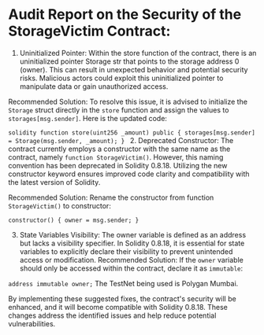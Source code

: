 # Audit Report on the Security of the StorageVictim Contract:

1. Uninitialized Pointer:
Within the store function of the contract, there is an uninitialized pointer Storage str that points to the storage address 0 (owner). This can result in unexpected behavior and potential security risks. Malicious actors could exploit this uninitialized pointer to manipulate data or gain unauthorized access.

Recommended Solution:
To resolve this issue, it is advised to initialize the `Storage` struct directly in the `store` function and assign the values to `storages[msg.sender]`. Here is the updated code:

`solidity
function store(uint256 _amount) public {
    storages[msg.sender] = Storage(msg.sender, _amount);
}
`
2. Deprecated Constructor:
The contract currently employs a constructor with the same name as the contract, namely `function StorageVictim()`. However, this naming convention has been deprecated in Solidity 0.8.18. Utilizing the new constructor keyword ensures improved code clarity and compatibility with the latest version of Solidity.

Recommended Solution:
Rename the constructor from function `StorageVictim()` to constructor:

`constructor() {
    owner = msg.sender;
}`

3. State Variables Visibility:
The owner variable is defined as an address but lacks a visibility specifier. In Solidity 0.8.18, it is essential for state variables to explicitly declare their visibility to prevent unintended access or modification.
Recommended Solution:
If the `owner` variable should only be accessed within the contract, declare it as `immutable`:

`address immutable owner;`
The TestNet being used is Polygan Mumbai.

By implementing these suggested fixes, the contract's security will be enhanced, and it will become compatible with Solidity 0.8.18. These changes address the identified issues and help reduce potential vulnerabilities.
